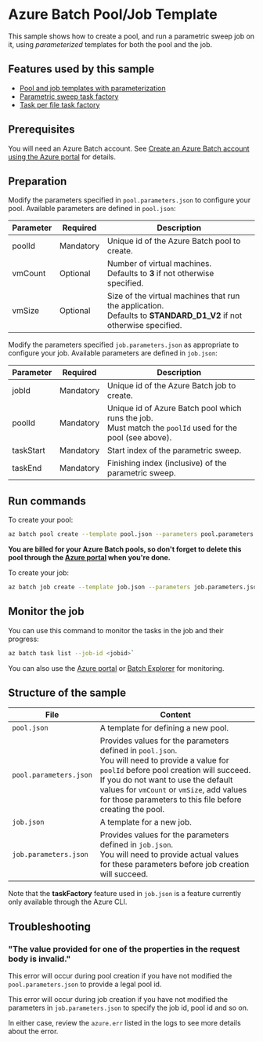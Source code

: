 # Azure Batch Pool/Job Template

This sample shows how to create a pool, and run a parametric sweep job on it, using *parameterized* templates for both the pool and the job.

## Features used by this sample

* [Pool and job templates with parameterization](../../../doc/templates.md)
* [Parametric sweep task factory](../../../doc/taskFactories.md#parametric-sweep)
* [Task per file task factory](../../../doc/taskFactories.md#task-per-file)

## Prerequisites

You will need an Azure Batch account. See [Create an Azure Batch account using the Azure portal](https://docs.microsoft.com/azure/batch/batch-account-create-portal) for details.

## Preparation

Modify the parameters specified in `pool.parameters.json` to configure your pool. Available parameters are defined in `pool.json`:

| Parameter | Required  | Description                                                                                                                 |
| --------- | --------- | --------------------------------------------------------------------------------------------------------------------------- |
| poolId    | Mandatory | Unique id of the Azure Batch pool to create.                                                                            |
| vmCount   | Optional  | Number of virtual machines. <br/> Defaults to **3** if not otherwise specified.                                         |
| vmSize    | Optional  | Size of the virtual machines that run the application. <br/> Defaults to **STANDARD_D1_V2** if not otherwise specified. |

Modify the parameters specified `job.parameters.json` as appropriate to configure your job. Available parameters are defined in `job.json`:

| Parameter | Required  | Description                                                                                                    |
| --------- | --------- | -------------------------------------------------------------------------------------------------------------- |
| jobId     | Mandatory | Unique id of the Azure Batch job to create.                                                                    |
| poolId    | Mandatory | Unique id of Azure Batch pool which runs the job. <br/> Must match the `poolId` used for the pool (see above). |
| taskStart | Mandatory | Start index of the parametric sweep.                                                                           |
| taskEnd   | Mandatory | Finishing index (inclusive) of the parametric sweep.                                                           |

## Run commands

To create your pool:
``` bash
az batch pool create --template pool.json --parameters pool.parameters.json
```

**You are billed for your Azure Batch pools, so don't forget to delete this pool through the [Azure portal](https://portal.azure.com) when you're done.** 

To create your job:
``` bash
az batch job create --template job.json --parameters job.parameters.json
``` 

## Monitor the job
You can use this command to monitor the tasks in the job and their progress:
``` bash
az batch task list --job-id <jobid>`
```
You can also use the [Azure portal](https://portal.azure.com) or [Batch Explorer](https://github.com/Azure/azure-batch-samples/tree/master/CSharp/BatchExplorer) for monitoring.

## Structure of the sample

| File                   | Content                                                                                                                                                                                                                                                                                          |
| ---------------------- | ------------------------------------------------------------------------------------------------------------------------------------------------------------------------------------------------------------------------------------------------------------------------------------------------ |
| `pool.json`            | A template for defining a new pool.                                                                                                                                                                                                                                                              |
| `pool.parameters.json` | Provides values for the parameters defined in `pool.json`. <br/> You will need to provide a value for `poolId` before pool creation will succeed. If you do not want to use the default values for `vmCount` or `vmSize`, add values for those parameters to this file before creating the pool. |
| `job.json`             | A template for a new job.                                                                                                                                                                                                                                                                        |
| `job.parameters.json`  | Provides values for the parameters defined in `job.json`. <br/> You will need to provide actual values for these parameters before job creation will succeed.                                                                                                                                    |

Note that the **taskFactory** feature used in `job.json` is a feature currently only available through the Azure CLI.

## Troubleshooting

### "The value provided for one of the properties in the request body is invalid."

This error will occur during pool creation if you have not modified the `pool.parameters.json` to provide a legal pool id.

This error will occur during job creation if you have not modified the parameters in `job.parameters.json` to specify the job id, pool id and so on.

In either case, review the `azure.err` listed in the logs to see more details about the error.

